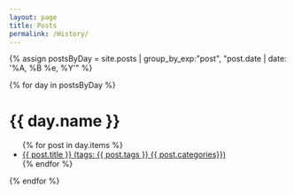 ```yaml
---
layout: page
title: Posts
permalink: /History/
---
```

{% assign postsByDay = 
site.posts | group_by_exp:"post", "post.date | date: '%A, %B %e, %Y'" %}

{% for day in postsByDay %}
<h1>{{ day.name }}</h1>
<ul>
    {% for post in day.items %}
    <li><a href="{{ post.url }}">{{ post.title }} (tags: {{ post.tags }} {{
        post.categories}})</a></li>
    {% endfor %}
</ul>
{% endfor %}

